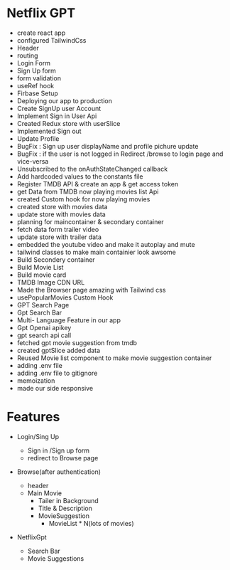 # Netflix GPT

- create react app
- configured TailwindCss
- Header
- routing
- Login Form
- Sign Up form
- form validation
- useRef hook
- Firbase Setup
- Deploying our app to production
- Create SignUp user Account
- Implement Sign in User Api
- Created Redux store with userSlice
- Implemented Sign out
- Update Profile
- BugFix : Sign up user displayName and profile pichure update
- BugFix : if the user is not logged in Redirect /browse to login page and vice-versa
- Unsubscribed to the onAuthStateChanged callback
- Add hardcoded values to the constants file
- Register TMDB API & create an app & get access token
- get Data from TMDB now playing movies list Api
- created Custom hook for now playing movies
- created store with movies data
- update store with movies data
- planning for maincontainer & secondary container
- fetch data form trailer video
- update store with trailer data
- embedded the youtube video and make it autoplay and mute
- tailwind classes to make main containier look awsome
- Build Secondery container
- Build Movie List
- Build movie card
- TMDB Image CDN URL
- Made the Browser page amazing with Tailwind css
- usePopularMovies Custom Hook
- GPT Search Page
- Gpt Search Bar
- Multi- Language Feature in our app
 - Gpt Openai apikey
 - gpt search api call
 - fetched gpt movie suggestion from tmdb 
 - created gptSlice added data
 - Reused Movie list component to make movie suggestion container
 - adding .env file
 - adding .env file to gitignore
 - memoization
 - made our side responsive

# Features
- Login/Sing Up 
    - Sign in /Sign up form
    - redirect to Browse page

- Browse(after authentication)
    - header
    - Main Movie
        - Tailer in Background
        - Title & Description
        - MovieSuggestion
            - MovieList * N(lots of movies)

- NetflixGpt
    - Search Bar
    - Movie Suggestions

